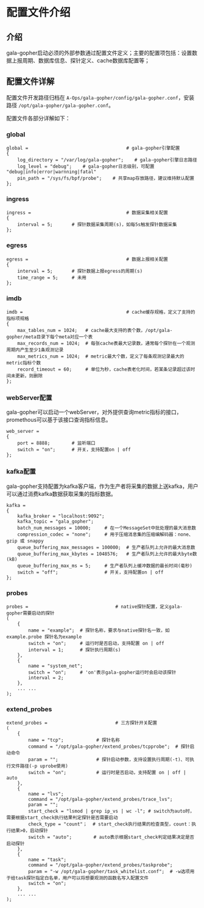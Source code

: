 配置文件介绍
================

## 介绍

gala-gopher启动必须的外部参数通过配置文件定义；主要的配置项包括：设置数据上报周期、数据库信息、探针定义、cache数据库配置等；

## 配置文件详解

配置文件开发路径归档在 `A-Ops/gala-gopher/config/gala-gopher.conf`，安装路径 `/opt/gala-gopher/gala-gopher.conf`。

配置文件各部分详解如下：

### global

```shell
global =									# gala-gopher引擎配置
{
    log_directory = "/var/log/gala-gopher";	   # gala-gopher引擎日志路径
    log_level = "debug";	# gala-gopher日志级别，可配置 "debug|info|error|warnning|fatal"
    pin_path = "/sys/fs/bpf/probe";	   # 共享map存放路径，建议维持默认配置
};
```

### ingress 

```shell
ingress =									# 数据采集相关配置
{
    interval = 5;		# 探针数据采集周期(s)，如每5s触发探针数据采集
};
```

### egress

```shell
egress =									# 数据上报相关配置
{
    interval = 5;		# 探针数据上报egress的周期(s)
    time_range = 5;		# 未用
};
```

### imdb

```shell
imdb =										# cache缓存规格，定义了支持的指标项规格
{
    max_tables_num = 1024;   # cache最大支持的表个数，/opt/gala-gopher/meta目录下每个meta对应一个表
    max_records_num = 1024;	 # 每张cache表最大记录数，通常每个探针在一个观测周期内产生至少1条观测记录
    max_metrics_num = 1024;	 # metric最大个数，定义了每条观测记录最大的metric指标个数
    record_timeout = 60;     # 单位为秒，cache表老化时间，若某条记录超过该时间未更新，则删除
};
```

### webServer配置

gala-gopher可以启动一个webServer，对外提供查询metric指标的接口，promethous可以基于该接口查询指标信息。

```shell
web_server =
{
    port = 8888;		# 监听端口
    switch = "on";		# 开关，支持配置on | off
};
```

### kafka配置

gala-gopher支持配置为kafka客户端，作为生产者将采集的数据上送kafka，用户可以通过消费kafka数据获取采集的指标数据。

```shell
kafka =
{
    kafka_broker = "localhost:9092";
    kafka_topic = "gala_gopher";
    batch_num_messages = 10000;	    # 在一个MessageSet中批处理的最大消息数
    compression_codec = "none";	    # 用于压缩消息集的压缩编解码器：none、gzip 或 snappy
    queue_buffering_max_messages = 100000;	# 生产者队列上允许的最大消息数
    queue_buffering_max_kbytes = 1048576;	# 生产者队列上允许的最大byte数(kB)
    queue_buffering_max_ms = 5;	    # 生产者队列上缓冲数据的最长时间(毫秒)
    switch = "off";	                # 开关，支持配置on | off
};
```



### probes 

```shell
probes =								# native探针配置，定义gala-gopher需要启动的探针
(
    {
        name = "example";  # 探针名称，要求与native探针名一致，如example.probe 探针名为example
        switch = "on";     # 运行时是否启动，支持配置 on | off
        interval = 1;      # 探针执行周期(s)
    },
    {
        name = "system_net";
        switch = "on";     # 'on'表示gala-gopher运行时会启动该探针
        interval = 2;
    },
    ... ...
);
```

### extend_probes

```shell
extend_probes =							# 三方探针开关配置
(
    {
        name = "tcp";            # 探针名称
        command = "/opt/gala-gopher/extend_probes/tcpprobe";  # 探针启动命令
        param = "";              # 探针启动参数，支持设置执行周期(-t)、可执行文件路径(-p uprobe使用)
        switch = "on";           # 运行时是否启动，支持配置 on | off | auto
    },
    {
        name = "lvs";
        command = "/opt/gala-gopher/extend_probes/trace_lvs";
        param = "";
        start_check = "lsmod | grep ip_vs | wc -l"; # switch为auto时，需要根据start_check执行结果判定探针是否需要启动
        check_type = "count"；  # start_check执行结果的检查类型，count：执行结果>0，启动探针
        switch = "auto";        # auto表示根据start_check判定结果决定是否启动探针
    },
    {
        name = "task";
        command = "/opt/gala-gopher/extend_probes/taskprobe";
        param = "-w /opt/gala-gopher/task_whitelist.conf";	# -w选项用于给task探针指定白名单，用户可以将想要观测的函数名写入配置文件
        switch = "on";
    },
    ... ...
);
```
